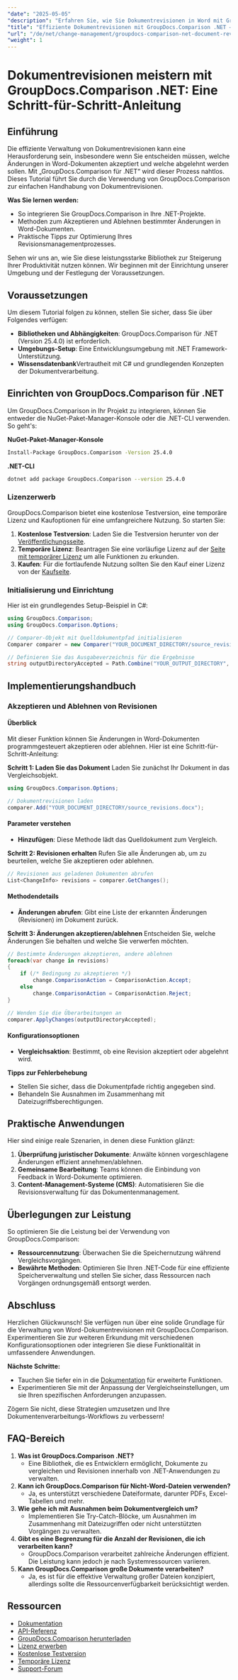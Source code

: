 ```yaml
---
"date": "2025-05-05"
"description": "Erfahren Sie, wie Sie Dokumentrevisionen in Word mit GroupDocs.Comparison für .NET optimieren. Entdecken Sie Methoden, um Änderungen mühelos anzunehmen oder abzulehnen."
"title": "Effiziente Dokumentrevisionen mit GroupDocs.Comparison .NET – Ein umfassender Leitfaden"
"url": "/de/net/change-management/groupdocs-comparison-net-document-revisions-guide/"
"weight": 1
---
```


# Dokumentrevisionen meistern mit GroupDocs.Comparison .NET: Eine Schritt-für-Schritt-Anleitung

## Einführung
Die effiziente Verwaltung von Dokumentrevisionen kann eine Herausforderung sein, insbesondere wenn Sie entscheiden müssen, welche Änderungen in Word-Dokumenten akzeptiert und welche abgelehnt werden sollen. Mit „GroupDocs.Comparison für .NET“ wird dieser Prozess nahtlos. Dieses Tutorial führt Sie durch die Verwendung von GroupDocs.Comparison zur einfachen Handhabung von Dokumentrevisionen.

**Was Sie lernen werden:**
- So integrieren Sie GroupDocs.Comparison in Ihre .NET-Projekte.
- Methoden zum Akzeptieren und Ablehnen bestimmter Änderungen in Word-Dokumenten.
- Praktische Tipps zur Optimierung Ihres Revisionsmanagementprozesses.

Sehen wir uns an, wie Sie diese leistungsstarke Bibliothek zur Steigerung Ihrer Produktivität nutzen können. Wir beginnen mit der Einrichtung unserer Umgebung und der Festlegung der Voraussetzungen.

## Voraussetzungen
Um diesem Tutorial folgen zu können, stellen Sie sicher, dass Sie über Folgendes verfügen:
- **Bibliotheken und Abhängigkeiten**: GroupDocs.Comparison für .NET (Version 25.4.0) ist erforderlich.
- **Umgebungs-Setup**: Eine Entwicklungsumgebung mit .NET Framework-Unterstützung.
- **Wissensdatenbank**Vertrautheit mit C# und grundlegenden Konzepten der Dokumentverarbeitung.

## Einrichten von GroupDocs.Comparison für .NET
Um GroupDocs.Comparison in Ihr Projekt zu integrieren, können Sie entweder die NuGet-Paket-Manager-Konsole oder die .NET-CLI verwenden. So geht's:

**NuGet-Paket-Manager-Konsole**
```bash
Install-Package GroupDocs.Comparison -Version 25.4.0
```

**.NET-CLI**
```bash
dotnet add package GroupDocs.Comparison --version 25.4.0
```

### Lizenzerwerb
GroupDocs.Comparison bietet eine kostenlose Testversion, eine temporäre Lizenz und Kaufoptionen für eine umfangreichere Nutzung. So starten Sie:
1. **Kostenlose Testversion**: Laden Sie die Testversion herunter von der [Veröffentlichungsseite](https://releases.groupdocs.com/comparison/net/).
2. **Temporäre Lizenz**: Beantragen Sie eine vorläufige Lizenz auf der [Seite mit temporärer Lizenz](https://purchase.groupdocs.com/temporary-license/) um alle Funktionen zu erkunden.
3. **Kaufen**: Für die fortlaufende Nutzung sollten Sie den Kauf einer Lizenz von der [Kaufseite](https://purchase.groupdocs.com/buy).

### Initialisierung und Einrichtung
Hier ist ein grundlegendes Setup-Beispiel in C#:
```csharp
using GroupDocs.Comparison;
using GroupDocs.Comparison.Options;

// Comparer-Objekt mit Quelldokumentpfad initialisieren
Comparer comparer = new Comparer("YOUR_DOCUMENT_DIRECTORY/source_revisions.docx");

// Definieren Sie das Ausgabeverzeichnis für die Ergebnisse
string outputDirectoryAccepted = Path.Combine("YOUR_OUTPUT_DIRECTORY", "accepted_changes.docx");
```

## Implementierungshandbuch
### Akzeptieren und Ablehnen von Revisionen
#### Überblick
Mit dieser Funktion können Sie Änderungen in Word-Dokumenten programmgesteuert akzeptieren oder ablehnen. Hier ist eine Schritt-für-Schritt-Anleitung:

**Schritt 1: Laden Sie das Dokument**
Laden Sie zunächst Ihr Dokument in das Vergleichsobjekt.
```csharp
using GroupDocs.Comparison.Options;

// Dokumentrevisionen laden
comparer.Add("YOUR_DOCUMENT_DIRECTORY/source_revisions.docx");
```

#### Parameter verstehen
- **Hinzufügen**: Diese Methode lädt das Quelldokument zum Vergleich.

**Schritt 2: Revisionen erhalten**
Rufen Sie alle Änderungen ab, um zu beurteilen, welche Sie akzeptieren oder ablehnen.
```csharp
// Revisionen aus geladenen Dokumenten abrufen
List<ChangeInfo> revisions = comparer.GetChanges();
```

#### Methodendetails
- **Änderungen abrufen**: Gibt eine Liste der erkannten Änderungen (Revisionen) im Dokument zurück.

**Schritt 3: Änderungen akzeptieren/ablehnen**
Entscheiden Sie, welche Änderungen Sie behalten und welche Sie verwerfen möchten.
```csharp
// Bestimmte Änderungen akzeptieren, andere ablehnen
foreach(var change in revisions)
{
    if (/* Bedingung zu akzeptieren */)
        change.ComparisonAction = ComparisonAction.Accept;
    else
        change.ComparisonAction = ComparisonAction.Reject;
}

// Wenden Sie die Überarbeitungen an
comparer.ApplyChanges(outputDirectoryAccepted);
```

#### Konfigurationsoptionen
- **Vergleichsaktion**: Bestimmt, ob eine Revision akzeptiert oder abgelehnt wird.

**Tipps zur Fehlerbehebung**
- Stellen Sie sicher, dass die Dokumentpfade richtig angegeben sind.
- Behandeln Sie Ausnahmen im Zusammenhang mit Dateizugriffsberechtigungen.

## Praktische Anwendungen
Hier sind einige reale Szenarien, in denen diese Funktion glänzt:
1. **Überprüfung juristischer Dokumente**: Anwälte können vorgeschlagene Änderungen effizient annehmen/ablehnen.
2. **Gemeinsame Bearbeitung**: Teams können die Einbindung von Feedback in Word-Dokumente optimieren.
3. **Content-Management-Systeme (CMS)**: Automatisieren Sie die Revisionsverwaltung für das Dokumentenmanagement.

## Überlegungen zur Leistung
So optimieren Sie die Leistung bei der Verwendung von GroupDocs.Comparison:
- **Ressourcennutzung**: Überwachen Sie die Speichernutzung während Vergleichsvorgängen.
- **Bewährte Methoden**: Optimieren Sie Ihren .NET-Code für eine effiziente Speicherverwaltung und stellen Sie sicher, dass Ressourcen nach Vorgängen ordnungsgemäß entsorgt werden.

## Abschluss
Herzlichen Glückwunsch! Sie verfügen nun über eine solide Grundlage für die Verwaltung von Word-Dokumentrevisionen mit GroupDocs.Comparison. Experimentieren Sie zur weiteren Erkundung mit verschiedenen Konfigurationsoptionen oder integrieren Sie diese Funktionalität in umfassendere Anwendungen.

**Nächste Schritte:**
- Tauchen Sie tiefer ein in die [Dokumentation](https://docs.groupdocs.com/comparison/net/) für erweiterte Funktionen.
- Experimentieren Sie mit der Anpassung der Vergleichseinstellungen, um sie Ihren spezifischen Anforderungen anzupassen.

Zögern Sie nicht, diese Strategien umzusetzen und Ihre Dokumentenverarbeitungs-Workflows zu verbessern!

## FAQ-Bereich
1. **Was ist GroupDocs.Comparison .NET?**
   - Eine Bibliothek, die es Entwicklern ermöglicht, Dokumente zu vergleichen und Revisionen innerhalb von .NET-Anwendungen zu verwalten.
2. **Kann ich GroupDocs.Comparison für Nicht-Word-Dateien verwenden?**
   - Ja, es unterstützt verschiedene Dateiformate, darunter PDFs, Excel-Tabellen und mehr.
3. **Wie gehe ich mit Ausnahmen beim Dokumentvergleich um?**
   - Implementieren Sie Try-Catch-Blöcke, um Ausnahmen im Zusammenhang mit Dateizugriffen oder nicht unterstützten Vorgängen zu verwalten.
4. **Gibt es eine Begrenzung für die Anzahl der Revisionen, die ich verarbeiten kann?**
   - GroupDocs.Comparison verarbeitet zahlreiche Änderungen effizient. Die Leistung kann jedoch je nach Systemressourcen variieren.
5. **Kann GroupDocs.Comparison große Dokumente verarbeiten?**
   - Ja, es ist für die effektive Verwaltung großer Dateien konzipiert, allerdings sollte die Ressourcenverfügbarkeit berücksichtigt werden.

## Ressourcen
- [Dokumentation](https://docs.groupdocs.com/comparison/net/)
- [API-Referenz](https://reference.groupdocs.com/comparison/net/)
- [GroupDocs.Comparison herunterladen](https://releases.groupdocs.com/comparison/net/)
- [Lizenz erwerben](https://purchase.groupdocs.com/buy)
- [Kostenlose Testversion](https://releases.groupdocs.com/comparison/net/)
- [Temporäre Lizenz](https://purchase.groupdocs.com/temporary-license/)
- [Support-Forum](https://forum.groupdocs.com/c/comparison/)